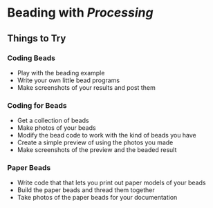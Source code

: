 Beading with *Processing*
===========================

## Things to Try

### Coding Beads

* Play with the beading example
* Write your own little bead programs
* Make screenshots of your results and post them
   
### Coding for Beads

* Get a collection of beads
* Make photos of your beads
* Modify the bead code to work with the kind of beads you have
* Create a simple preview of using the photos you made
* Make screenshots of the preview and the beaded result

### Paper Beads

* Write code that that lets you print out paper models of your beads
* Build the paper beads and thread them together
* Take photos of the paper beads for your documentation




